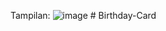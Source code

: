 Tampilan:
![image](https://github.com/user-attachments/assets/52764189-cde6-4e03-b686-fe5bb70dacb6)
#   B i r t h d a y - C a r d  
 